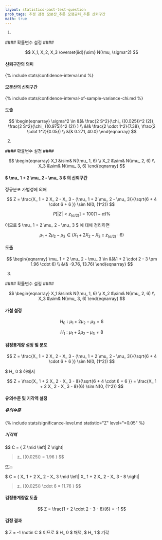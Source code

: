 ```yaml
---
layout: statistics-past-test-question
prob_tags: 추정 검정 모분산_추론 모평균차_추론 신뢰구간
math: true
---
```

1)

<div>
#### 확률변수 설정 ####

$$ X_1, X_2, X_3 \overset{iid}{\sim} N(\mu, \sigma^2) $$

#### 신뢰구간의 의미 ####

{% include stats/confidence-interval.md %}

#### 모분산의 신뢰구간 ####

{% include stats/confidence-interval-of-sample-variance-chi.md %}

#### 도출 ####

$$ \begin{eqnarray}
\sigma^2 \in &(& \frac{2 S^2}{\chi_ {(0.025)}^2 (2)}, \frac{2 S^2}{\chi_ {(0.975)}^2 (2)} )
\\ &(& \frac{2 \cdot 1^2}{7.38}, \frac{2 \cdot 1^2}{0.05})
\\ &(& 0.271, 40.0)
\end{eqnarray} $$

</div>

2)

<div>
#### 확률변수 설정 ####

$$ \begin{eqnarray}
X_1 &\sim& N(\mu_ 1, 6) \\
X_2 &\sim& N(\mu_ 2, 6) \\
X_3 &\sim& N(\mu_ 3, 6)
\end{eqnarray} $$
 
#### $ \mu_ 1 + 2 \mu_ 2 - \mu_ 3 $ 의 신뢰구간 ####

정규분포 가법성에 의해

$$ Z = \frac{X_ 1 + 2 X_ 2 - X_ 3 - (\mu_ 1 + 2 \mu_ 2 - \mu_ 3)}{\sqrt{6 + 4 \cdot 6 + 6 }} \sim N(0, {1^2}) $$

$$ P [\left|
Z \right|
< z_ {(\alpha / 2)}] = 100(1 - \alpha) \% $$

이므로 $ \mu_ 1 + 2 \mu_ 2 - \mu_ 3 $ 에 대해 정리하면

$$ \mu_ 1 + 2 \mu_ 2 - \mu_ 3 \in (X_ 1 + 2 X_ 2 - X_ 3 \pm z_ {(\alpha / 2)} \cdot 6) $$

#### 도출 ####

$$ \begin{eqnarray}
\mu_ 1 + 2 \mu_ 2 - \mu_ 3 \in &(&1 + 2 \cdot 2 - 3 \pm 1.96 \cdot 6) \\
&(& -9.76, 13.76)
\end{eqnarray} $$

</div>

3)

<div>
#### 확률변수 설정 ####

$$ \begin{eqnarray}
X_1 &\sim& N(\mu_ 1, 6) \\
X_2 &\sim& N(\mu_ 2, 6) \\
X_3 &\sim& N(\mu_ 3, 6)
\end{eqnarray} $$

#### 가설 설정 ####

$$ H_0 : \mu_ 1 + 2\mu_ 2 - \mu_ 3 = 8 $$

$$ H_1 : \mu_ 1 + 2\mu_ 2 - \mu_ 3 \neq 8 $$

#### 검정통계량 설정 및 분포 ####

$$ Z = \frac{X_ 1 + 2 X_ 2 - X_ 3 - (\mu_ 1 + 2 \mu_ 2 - \mu_ 3)}{\sqrt{6 + 4 \cdot 6 + 6 }} \sim N(0, {1^2}) $$

$ H_ 0 $ 하에서

$$ Z = \frac{X_ 1 + 2  X_ 2 - X_ 3 - 8}{\sqrt{6 + 4 \cdot 6 + 6 }} = \frac{X_ 1 + 2  X_ 2 - X_ 3 - 8}{6} \sim N(0, {1^2}) $$

#### 유의수준 및 기각역 설정 ####

##### 유의수준 #####

{% include stats/significance-level.md statistic="Z" level="=0.05" %}

##### 기각역 #####

$$ C = \{ Z \mid \left|
Z \right|
> z_ {(0.025)} = 1.96 \} $$

또는

$ C = \{ X_ 1 + 2  X_ 2 - X_ 3 \mid \left|
X_ 1 + 2  X_ 2 - X_ 3 - 8 \right|
> z_ {(0.025)} \cdot 6 = 11.76 \} $$

#### 검정통계량값 도출 ####

$$ Z = \frac{1 + 2 \cdot 2 - 3 - 8}{6} = -1 $$

#### 검정 결과 #####

$ Z = -1 \notin C $ 이므로 $ H_ 0 $ 채택, $ H_ 1 $ 기각

</div>